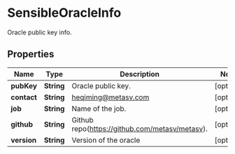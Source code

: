 

# SensibleOracleInfo

Oracle public key info.
## Properties

Name | Type | Description | Notes
------------ | ------------- | ------------- | -------------
**pubKey** | **String** | Oracle public key. |  [optional]
**contact** | **String** | heqiming@metasv.com |  [optional]
**job** | **String** | Name of the job. |  [optional]
**github** | **String** | Github repo(https://github.com/metasv/metasv). |  [optional]
**version** | **String** | Version of the oracle |  [optional]



